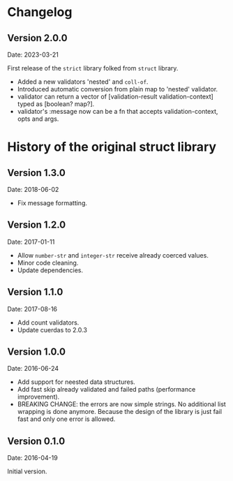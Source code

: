 # Changelog #

## Version 2.0.0 ##

Date: 2023-03-21

First release of the `strict` library folked from `struct` library.

- Added a new validators 'nested' and `coll-of`.
- Introduced automatic conversion from plain map to 'nested' validator.
- validator can return a vector of [validation-result validation-context] typed as [boolean? map?].
- validator's :message now can be a fn that accepts validation-context, opts and args.

# History of the original struct library #

## Version 1.3.0 ##

Date: 2018-06-02

- Fix message formatting.


## Version 1.2.0 ##

Date: 2017-01-11

- Allow `number-str` and `integer-str` receive already coerced values.
- Minor code cleaning.
- Update dependencies.

## Version 1.1.0 ##

Date: 2017-08-16

- Add count validators.
- Update cuerdas to 2.0.3


## Version 1.0.0 ##

Date: 2016-06-24

- Add support for neested data structures.
- Add fast skip already validated and failed paths (performance improvement).
- BREAKING CHANGE: the errors are now simple strings. No additional list
  wrapping is done anymore. Because the design of the library is just fail
  fast and only one error is allowed.


## Version 0.1.0 ##

Date: 2016-04-19

Initial version.
